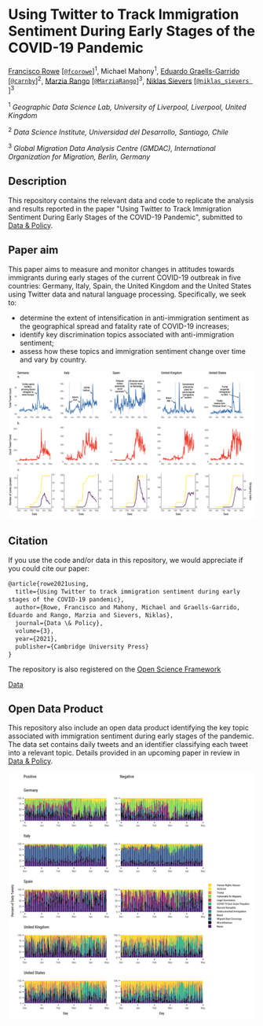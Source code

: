 # Using Twitter to Track Immigration Sentiment During Early Stages of the COVID-19 Pandemic

[Francisco Rowe](http://www.franciscorowe.com) [[`@fcorowe`](http://twitter.com/fcorowe)]<sup>1</sup>, Michael Mahony<sup>1</sup>, [Eduardo Graells-Garrido](http://datagramas.cl) [[`@carnby`](https://twitter.com/carnby)]<sup>2</sup>, [Marzia Rango](https://migrationdataportal.org/de/node/2945) [[`@MarziaRango`](https://twitter.com/MarziaRango)]<sup>3</sup>, [Niklas Sievers](https://migrationdataportal.org/author/niklas-sievers) [[`@niklas_sievers
`](https://twitter.com/niklas_sievers)]<sup>3</sup>

<sup>1</sup> *Geographic Data Science Lab, University of Liverpool, Liverpool, United Kingdom*

<sup>2</sup> *Data Science Institute, Universidad del Desarrollo, Santiago, Chile*

<sup>3</sup> *Global Migration Data Analysis Centre (GMDAC), International Organization for Migration, Berlin, Germany*

## Description

This repository contains the relevant data and code to replicate the analysis and results reported in the paper "Using Twitter to Track Immigration Sentiment During Early Stages of the COVID-19 Pandemic", submitted to [Data & Policy](https://www.cambridge.org/core/journals/data-and-policy).

## Paper aim

This paper aims to measure and monitor changes in attitudes towards immigrants during early stages of the current COVID-19 outbreak in five countries: Germany, Italy, Spain, the United Kingdom and the United States using Twitter data and natural language processing. Specifically, we seek to:
* determine the extent of intensification in anti-immigration sentiment as the geographical spread and fatality rate of COVID-19 increases;
* identify key discrimination topics associated with anti-immigration sentiment;
* assess how these topics and immigration sentiment change over time and vary by country.

![UK](./outputs/covid&tweet_counts.png)

## Citation

If you use the code and/or data in this repository, we would appreciate if you could cite our paper:

```
@article{rowe2021using,
  title={Using Twitter to track immigration sentiment during early stages of the COVID-19 pandemic},
  author={Rowe, Francisco and Mahony, Michael and Graells-Garrido, Eduardo and Rango, Marzia and Sievers, Niklas},
  journal={Data \& Policy},
  volume={3},
  year={2021},
  publisher={Cambridge University Press}
}
```

The repository is also registered on the [Open Science Framework](https://doi.org/10.17605/OSF.IO/84JWV)

[Data](.\data)

## Open Data Product

This repository also include an open data product identifying the key topic associated with immigration sentiment during early stages of the pandemic. The data set contains daily tweets and an identifier classifying each tweet into a relevant topic. Details provided in an upcoming paper in review in [Data & Policy](https://www.cambridge.org/core/journals/data-and-policy).

![Key topics underpinning migration sentiment during COVID-19](./outputs/daily_topics_perc_12_pn_exp.png)
